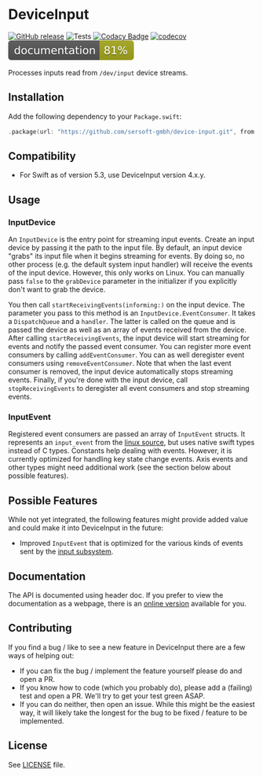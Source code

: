 # DeviceInput

[![GitHub release](https://img.shields.io/github/release/sersoft-gmbh/device-input.svg?style=flat)](https://github.com/sersoft-gmbh/device-input/releases/latest)
![Tests](https://github.com/sersoft-gmbh/device-input/workflows/Tests/badge.svg)
[![Codacy Badge](https://app.codacy.com/project/badge/Grade/1c5dcd572904497db008ad2eb49e7a59)](https://www.codacy.com/gh/sersoft-gmbh/device-input/dashboard?utm_source=github.com&amp;utm_medium=referral&amp;utm_content=sersoft-gmbh/device-input&amp;utm_campaign=Badge_Grade)
[![codecov](https://codecov.io/gh/sersoft-gmbh/device-input/branch/master/graph/badge.svg?token=LXIl04FQV7)](https://codecov.io/gh/sersoft-gmbh/device-input)
[![jazzy](https://raw.githubusercontent.com/sersoft-gmbh/device-input/gh-pages/badge.svg?sanitize=true)](https://sersoft-gmbh.github.io/device-input)

Processes inputs read from `/dev/input` device streams.

## Installation

Add the following dependency to your `Package.swift`:
```swift
.package(url: "https://github.com/sersoft-gmbh/device-input.git", from: "4.0.0"),
```

## Compatibility

-   For Swift as of version 5.3, use DeviceInput version 4.x.y.

## Usage

### InputDevice

An `InputDevice` is the entry point for streaming input events. Create an input device by passing it the path to the input file. By default, an input device "grabs" its input file when it begins streaming for events. By doing so, no other process (e.g. the default system input handler) will receive the events of the input device. However, this only works on Linux. You can manually pass `false` to the `grabDevice` parameter in the initializer if you explicitly don't want to grab the device.

You then call `startReceivingEvents(informing:)` on the input device. The parameter you pass to this method is an `InputDevice.EventConsumer`. It takes a `DispatchQueue` and a `handler`. The latter is called on the queue and is passed the device as well as an array of events received from the device. After calling `startReceivingEvents`, the input device will start streaming for events and notify the passed event consumer. You can register more event consumers by calling `addEventConsumer`. You can as well deregister event consumers using `removeEventConsumer`. Note that when the last event consumer is removed, the input device automatically stops streaming events.
Finally, if you're done with the input device, call `stopReceivingEvents` to deregister all event consumers and stop streaming events.

### InputEvent

Registered event consumers are passed an array of `InputEvent` structs. It represents an `input_event` from the [linux source](https://git.kernel.org/pub/scm/linux/kernel/git/torvalds/linux.git/tree/include/uapi/linux/input.h), but uses native swift types instead of C types. Constants help dealing with events. However, it is currently optimized for handling key state change events. Axis events and other types might need additional work (see the section below about possible features). 

## Possible Features

While not yet integrated, the following features might provide added value and could make it into DeviceInput in the future:

-   Improved `InputEvent` that is optimized for the various kinds of events sent by the [input subsystem](https://www.kernel.org/doc/html/latest/input/input_uapi.html).

## Documentation

The API is documented using header doc. If you prefer to view the documentation as a webpage, there is an [online version](https://sersoft-gmbh.github.io/device-input) available for you.

## Contributing

If you find a bug / like to see a new feature in DeviceInput there are a few ways of helping out:

-   If you can fix the bug / implement the feature yourself please do and open a PR.
-   If you know how to code (which you probably do), please add a (failing) test and open a PR. We'll try to get your test green ASAP.
-   If you can do neither, then open an issue. While this might be the easiest way, it will likely take the longest for the bug to be fixed / feature to be implemented.

## License

See [LICENSE](./LICENSE) file.

